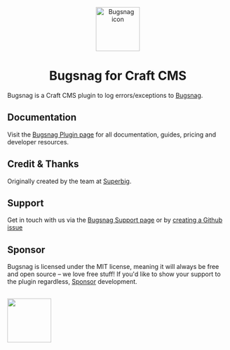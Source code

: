 <p align="center"><img src="https://verbb.imgix.net/plugins/bugsnag/bugsnag-icon.svg" width="100" height="100" alt="Bugsnag icon"></p>
<h1 align="center">Bugsnag for Craft CMS</h1>

Bugsnag is a Craft CMS plugin to log errors/exceptions to [Bugsnag](https://www.bugsnag.com/).

## Documentation
Visit the [Bugsnag Plugin page](https://verbb.io/craft-plugins/bugsnag) for all documentation, guides, pricing and developer resources.

## Credit & Thanks
Originally created by the team at [Superbig](https://superbig.co/).

## Support
Get in touch with us via the [Bugsnag Support page](https://verbb.io/craft-plugins/bugsnag/support) or by [creating a Github issue](https://github.com/verbb/bugsnag/issues)

## Sponsor
Bugsnag is licensed under the MIT license, meaning it will always be free and open source – we love free stuff! If you'd like to show your support to the plugin regardless, [Sponsor](https://github.com/sponsors/verbb) development.

<h2></h2>

<a href="https://verbb.io" target="_blank">
    <img width="100" src="https://verbb.io/assets/img/verbb-pill.svg">
</a>
